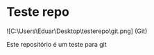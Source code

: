 # Teste repo

![C:\Users\Eduar\Desktop\testerepo\git.png] (Git)

Este repositório é um teste para git
